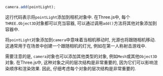 ```javascript
camera.add(pointLight);
```

这行代码表示将`pointLight`添加到相机对象中. 在Three.js中, 每个`THREE.Object3D`对象都可以充当容器, 
可以通过调用`add()`方法将其他对象添加到容器中. 

将`pointLight`对象添加到`camera`中意味着当相机移动时, 光源也将跟随相机移动. 这通常用于在场景中创建一个跟随相机的灯光, 例如在第一人称射击游戏中. 

需要注意的是, `camera`对象也可以添加其他类型的对象, 例如`Mesh`或其他`Object3D`对象. 在Three.js中, 这种对象之间的层次结构是非常重要的, 因为它们可以影响渲染顺序和渲染效果. 因此, 仔细考虑每个对象的层次结构是非常重要的. 